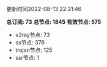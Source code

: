 更新时间2022-08-13 22:21:46

**总订阅: 73**
**总节点: 1845**
**有效节点: 575**
- v2ray节点: 73
- ss节点: 376
- trojan节点: 125
- ssr节点: 1
